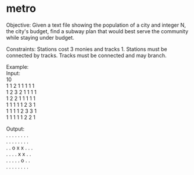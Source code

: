 # metro

Objective: Given a text file showing the population of a city and integer N, the city's budget, find a subway plan that would best serve the community while staying under budget. 

Constraints: Stations cost 3 monies and tracks 1. Stations must be connected by tracks. Tracks must be connected and may branch.

Example:  
Input:  
10  
1 1 2 1 1 1 1 1  
1 2 3 2 1 1 1 1  
1 2 2 1 1 1 1 1  
1 1 1 1 1 2 3 1  
1 1 1 1 2 3 3 1  
1 1 1 1 1 2 2 1  

Output:  
. . . . . . . .  
. . . . . . . .  
. . o x x . . .  
. . . . x x . .  
. . . . . o . .  
. . . . . . . .  
